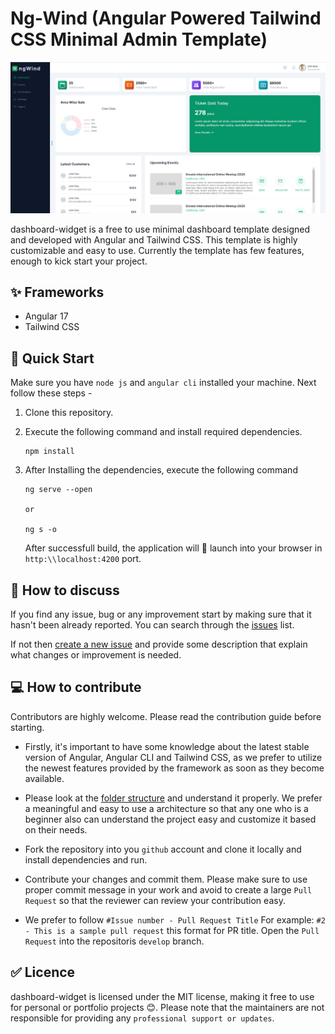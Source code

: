 # Ng-Wind (Angular Powered Tailwind CSS Minimal Admin Template)

![alt text](./docs/image.png)

dashboard-widget is a free to use minimal dashboard template designed and developed with Angular and Tailwind CSS. This template is highly customizable and easy to use. Currently the template has few features, enough to kick start your project.

## ✨ Frameworks

- Angular 17
- Tailwind CSS

## 🚀 Quick Start

Make sure you have `node js` and `angular cli` installed your machine. Next follow these steps - 

1. Clone this repository.

2. Execute the following command and install required dependencies.
    ```
    npm install
    ```

3. After Installing the dependencies, execute the following command
    ```
    ng serve --open
    
    or

    ng s -o
    ```

    After successfull build, the application will 🚀 launch into your browser in `http:\\localhost:4200` port.


## 📄 How to discuss

If you find any issue, bug or any improvement start by making sure that it hasn't been already reported. You can search through the [issues](https://github.com/ANrajin/dashboard-widget/issues) list.

If not then [create a new issue](https://github.com/ANrajin/dashboard-widget/issues/new) and provide some description that explain what changes or improvement is needed.


## 💻 How to contribute

Contributors are highly welcome. Please read the contribution guide before starting.

- Firstly, it's important to have some knowledge about the latest stable version of Angular, Angular CLI and Tailwind CSS, as we prefer to utilize the newest features provided by the framework as soon as they become available.

- Please look at the [folder structure]() and understand it properly. We prefer a meaningful and easy to use a architecture so that any one who is a beginner also can understand the project easy and customize it based on their needs.

- Fork the repository into you `github` account and clone it locally and install dependencies and run.

- Contribute your changes and commit them. Please make sure to use proper commit message in your work and avoid to create a large `Pull Request` so that the reviewer can review your contribution easy.

- We prefer to follow `#Issue number - Pull Request Title` For example: `#2 - This is a sample pull request` this format for PR title. Open the `Pull Request` into the repositoris `develop` branch.

## ✅ Licence

dashboard-widget is licensed under the MIT license, making it free to use for personal or portfolio projects 😊. Please note that the maintainers are not responsible for providing any `professional support or updates`.
